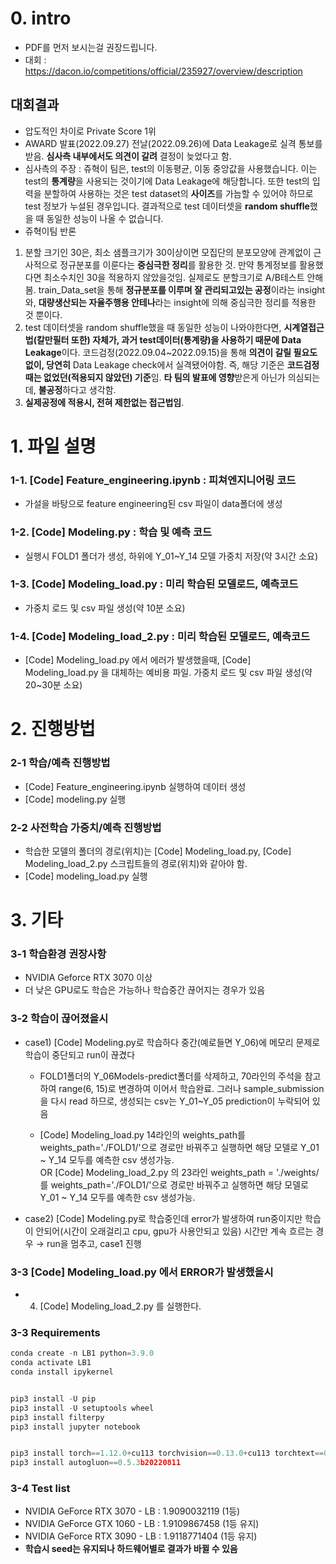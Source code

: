 # 0. intro
 - PDF를 먼저 보시는걸 권장드립니다.
 - 대회 : https://dacon.io/competitions/official/235927/overview/description
## 대회결과
 - 압도적인 차이로 Private Score 1위
 - AWARD 발표(2022.09.27) 전날(2022.09.26)에 Data Leakage로 실격 통보를 받음. **심사측 내부에서도 의견이 갈려** 결정이 늦었다고 함.
 - 심사측의 주장 : 쥬혁이 팀은, test의 이동평균, 이동 중앙값을 사용했습니다. 이는 test의 **통계량**을 사용되는 것이기에 Data Leakage에 해당합니다. 또한 test의 입력을 분할하여 사용하는 것은 test dataset의 **사이즈**를 가늠할 수 있어야 하므로 test 정보가 누설된 경우입니다. 결과적으로 test 데이터셋을 **random shuffle**했을 때  동일한 성능이 나올 수 없습니다.
 - 쥬혁이팀 반론 
 1. 분할 크기인 30은, 최소 샘플크기가 30이상이면 모집단의 분포모양에 관계없이 근사적으로 정규분포를 이룬다는 **중심극한 정리**를 활용한 것. 만약 통계정보를 활용했다면 최소수치인 30을 적용하지 않았을것임. 실제로도 분할크기로 A/B테스트 안해봄. train_Data_set을 통해 **정규분포를 이루며 잘 관리되고있는 공정**이라는 insight와, **대량생산되는 자율주행용 안테나**라는 insight에 의해 중심극한 정리를 적용한 것 뿐이다.
 2. test 데이터셋을 random shuffle했을 때  동일한 성능이 나와야한다면, **시계열접근법(칼만필터 또한) 자체가, 과거 test데이터(통계량)을 사용하기 때문에 Data Leakage**이다. 코드검정(2022.09.04~2022.09.15)을 통해 **의견이 갈릴 필요도 없이, 당연히** Data Leakage check에서 실격됐어야함. 즉, 해당 기준은 **코드검정때는 없었던(적용되지 않았던) 기준**임. **타 팀의 발표에 영향**받은게 아닌가 의심되는데, **불공정**하다고 생각함.
 3. **실제공정에 적용시, 전혀 제한없는 접근법임**.

# 1. 파일 설명

### 1-1. [Code] Feature_engineering.ipynb : 피쳐엔지니어링 코드

- 가설을 바탕으로 feature engineering된 csv 파일이 data폴더에 생성

### 1-2. [Code] Modeling.py : 학습 및 예측 코드

- 실행시 FOLD1 폴더가 생성, 하위에 Y_01~Y_14 모델 가중치 저장(약 3시간 소요)

### 1-3. [Code] Modeling_load.py : 미리 학습된 모델로드, 예측코드

- 가중치 로드 및 csv 파일 생성(약 10분 소요)

### 1-4. [Code] Modeling_load_2.py : 미리 학습된 모델로드, 예측코드

- [Code] Modeling_load.py 에서 에러가 발생했을때, [Code] Modeling_load.py 을 대체하는 예비용 파일. 가중치 로드 및 csv 파일 생성(약 20~30분 소요)


# 2. 진행방법

### 2-1 학습/예측 진행방법

- [Code] Feature_engineering.ipynb 실행하여 데이터 생성
- [Code] modeling.py 실행

### 2-2 사전학습 가중치/예측 진행방법

- 학습한 모델의 폴더의 경로(위치)는 [Code] Modeling_load.py, [Code] Modeling_load_2.py 스크립트들의 경로(위치)와 같아야 함.
- [Code] modeling_load.py 실행

# 3. 기타

### 3-1 **학습환경 권장사항**

- NVIDIA Geforce RTX 3070 이상
- 더 낮은 GPU로도 학습은 가능하나 학습중간 끊어지는 경우가 있음

### 3-2 학습이 끊어졌을시

- case1) [Code] Modeling.py로 학습하다 중간(예로들면 Y_06)에 메모리 문제로 학습이 중단되고 run이 끊겼다
    
    - FOLD1폴더의 Y_06Models-predict폴더를 삭제하고, 70라인의 주석을 참고하여 range(6, 15)로 변경하여 이어서 학습완료. 그러나 sample_submission을 다시 read 하므로, 생성되는 csv는 Y_01~Y_05 prediction이 누락되어 있음 
    
    - [Code] Modeling_load.py 14라인의 weights_path를 weights_path='./FOLD1/'으로 경로만 바꿔주고 실행하면 해당 모델로 Y_01 ~ Y_14 모두를 예측한 csv 생성가능.  
    OR [Code] Modeling_load_2.py 의 23라인 weights_path = './weights/ 를  weights_path='./FOLD1/'으로 경로만 바꿔주고 실행하면 해당 모델로 Y_01 ~ Y_14 모두를 예측한 csv 생성가능.
    

- case2) [Code] Modeling.py로 학습중인데 error가 발생하여 run중이지만 학습이 안되어(시간이 오래걸리고 cpu, gpu가 사용안되고 있음) 시간만 계속 흐르는 경우
→ run을 멈추고, case1 진행

### 3-3 [Code] Modeling_load.py 에서 ERROR가 발생했을시

- 4. [Code] Modeling_load_2.py 를 실행한다.

### 3-3 Requirements

```python
conda create -n LB1 python=3.9.0
conda activate LB1
conda install ipykernel


pip3 install -U pip
pip3 install -U setuptools wheel
pip3 install filterpy
pip3 install jupyter notebook


pip3 install torch==1.12.0+cu113 torchvision==0.13.0+cu113 torchtext==0.13.0 --extra-index-url https://download.pytorch.org/whl/cu113
pip3 install autogluon==0.5.3b20220811
```

### 3-4 Test list

- NVIDIA GeForce RTX 3070 - LB : 1.9090032119 (1등)
- NVIDIA GeForce GTX 1060 - LB : 1.9109867458 (1등 유지)
- NVIDIA GeForce RTX 3090 - LB : 1.9118771404 (1등 유지)
- **학습시 seed는 유지되나 하드웨어별로 결과가 바뀔 수 있음**
